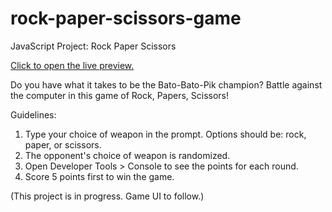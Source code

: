 # rock-paper-scissors-game

JavaScript Project: Rock Paper Scissors

[Click to open the live preview.](https://jeamarie.github.io/rock-paper-scissors-game/)

Do you have what it takes to be the Bato-Bato-Pik champion? Battle against the computer in this game of Rock, Papers, Scissors! 

Guidelines:
1. Type your choice of weapon in the prompt. Options should be: rock, paper, or scissors.
2. The opponent's choice of weapon is randomized.
3. Open Developer Tools > Console to see the points for each round.
4. Score 5 points first to win the game.

(This project is in progress. Game UI to follow.)